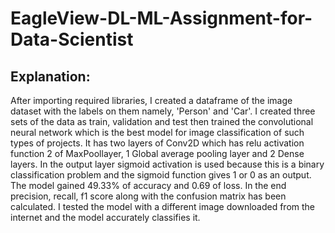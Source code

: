 # EagleView-DL-ML-Assignment-for-Data-Scientist
## Explanation: 
After importing required libraries, I created a dataframe of the image dataset with the labels on them namely, 'Person' and 'Car'. I created three sets of the data as train, validation and test then trained the convolutional neural network which is the best model for image classification of such types of projects. It has two layers of Conv2D which has relu activation function 2 of MaxPoollayer, 1 Global average pooling layer and 2 Dense layers. In the output layer sigmoid activation is used because this is a binary classification problem and the sigmoid function gives 1 or 0 as an output. The model gained 49.33% of accuracy and 0.69 of loss. In the end precision, recall, f1 score along with the confusion matrix has been calculated. I tested the model with a different image downloaded from the internet and the model accurately classifies it.
